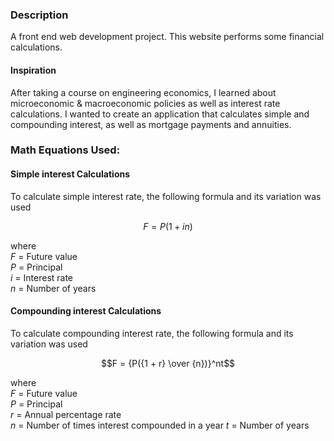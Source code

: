 ### Description

A front end web development project. This website performs some financial calculations.

#### Inspiration

After taking a course on engineering economics, I learned about microeconomic & macroeconomic policies as well as interest rate calculations. I wanted to create an application that calculates simple and compounding interest, as well as mortgage payments and annuities.

### Math Equations Used:

#### Simple interest Calculations

To calculate simple interest rate, the following formula and its variation was used

```math
F = P(1 + in)
```

where\
$`F`$ = Future value\
$`P`$ = Principal\
$`i`$ = Interest rate\
$`n`$ = Number of years

#### Compounding interest Calculations

To calculate compounding interest rate, the following formula and its variation was used

```math
F = {P({1 + r} \over {n})}^nt
```

where\
$`F`$ = Future value\
$`P`$ = Principal\
$`r`$ = Annual percentage rate\
$`n`$ = Number of times interest compounded in a year
$`t`$ = Number of years
